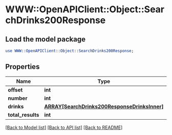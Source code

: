# WWW::OpenAPIClient::Object::SearchDrinks200Response

## Load the model package
```perl
use WWW::OpenAPIClient::Object::SearchDrinks200Response;
```

## Properties
Name | Type | Description | Notes
------------ | ------------- | ------------- | -------------
**offset** | **int** |  | [optional] 
**number** | **int** |  | [optional] 
**drinks** | [**ARRAY[SearchDrinks200ResponseDrinksInner]**](SearchDrinks200ResponseDrinksInner.md) |  | [optional] 
**total_results** | **int** |  | [optional] 

[[Back to Model list]](../README.md#documentation-for-models) [[Back to API list]](../README.md#documentation-for-api-endpoints) [[Back to README]](../README.md)


